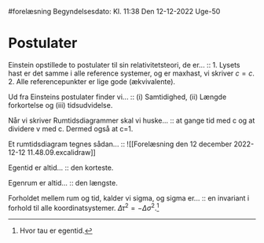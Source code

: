 #forelæsning 
Begyndelsesdato: Kl. 11:38  Den 12-12-2022   Uge-50
# Postulater
Einstein opstillede to postulater til sin relativitetsteori, de er... :: 1. Lysets hast er det samme i alle reference systemer, og er maxhast, vi skriver $c=c$. 2. Alle referencepunkter er lige gode (ækvivalente).
<!--SR:!2023-01-06,18,290-->
Ud fra Einsteins postulater finder vi... :: (i) Samtidighed, (ii) Længde forkortelse og (iii) tidsudvidelse.
<!--SR:!2023-01-07,19,290-->
Når vi skriver Rumtidsdiagrammer skal vi huske... :: at gange tid med c og at dividere v med c. Dermed også at c=1.
<!--SR:!2023-01-05,17,290-->
Et rumtidsdiagram tegnes sådan... :: ![[Forelæsning den 12 december 2022-12-12 11.48.09.excalidraw]]
<!--SR:!2023-01-08,20,290-->

Egentid er altid... :: den korteste.
<!--SR:!2022-12-23,4,277-->
Egenrum er altid... :: den længste.
<!--SR:!2022-12-23,4,277-->
Forholdet mellem rum og tid, kalder vi sigma, og sigma er... :: en invariant i forhold til alle koordinatsystemer. $\Delta \tau ^{2}=-\Delta \sigma ^{2}$.[^1]


[^1]: Hvor tau er egentid.